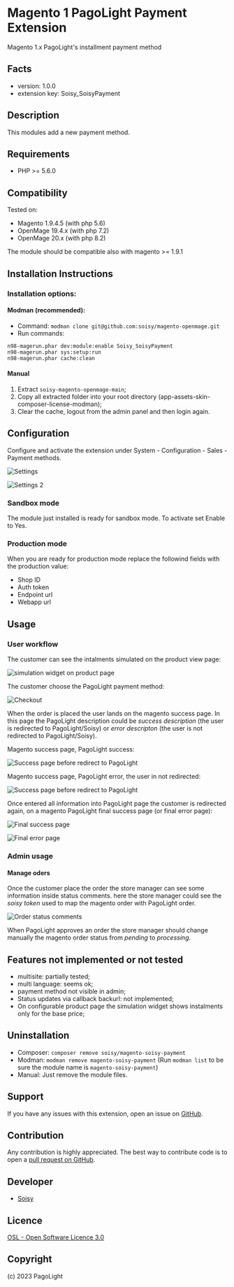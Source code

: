 Magento 1 PagoLight Payment Extension
=================================
Magento 1.x PagoLight's installment payment method

Facts
-----
- version: 1.0.0
- extension key: Soisy_SoisyPayment

Description
-----------
This modules add a new payment method.  

Requirements
------------
- PHP >= 5.6.0

Compatibility
-------------
Tested on:

- Magento  1.9.4.5 (with php 5.6)
- OpenMage 19.4.x (with php 7.2)
- OpenMage 20.x (with php 8.2)

The module should be compatible also with magento >= 1.9.1 

 Installation Instructions
-------------------------
### Installation options:

#### Modman (recommended): 
* Command: `modman clone git@github.com:soisy/magento-openmage.git`
* Run commands:

```
n98-magerun.phar dev:module:enable Soisy_SoisyPayment
n98-magerun.phar sys:setup:run
n98-magerun.phar cache:clean
``` 

#### Manual

1. Extract `soisy-magento-openmage-main`;
2. Copy all extracted folder into your root directory (app-assets-skin-composer-license-modman);
3. Clear the cache, logout from the admin panel and then login again.


Configuration
-------------
Configure and activate the extension under System - Configuration - Sales - Payment methods.

![Settings](assets/settings1.png)

![Settings 2](assets/settings2.png)

### Sandbox mode

The module just installed is ready for sandbox mode.
To activate set Enable to Yes.

### Production mode

When you are ready for production mode replace the followind fields with the production value:
* Shop ID
* Auth token
* Endpoint url
* Webapp url

Usage
--------------

### User workflow

The customer can see the intalments simulated on the product view page:

![simulation widget on product page](assets/simulation.png)

The customer choose the PagoLight payment method:

![Checkout](assets/checkout.png)

When the order is placed the user lands on the magento success page. In this page the PagoLight description could be *success description* (the user is redirected to PagoLight/Soisy) or *error descripton* (the user is not redirected to PagoLight/Soisy).

Magento success page, PagoLight success: 

![Success page before redirect to PagoLight](assets/success_before_redirect.png)

Magento success page, PagoLight error, the user in not redirected: 

![Success page before redirect to PagoLight](assets/error_before_redirect.png)



Once entered all information into PagoLight page the customer is redirected again, on a magento PagoLight final success page (or final error page):

![Final success page](assets/success.png)

![Final error page](assets/error.png)

### Admin usage

#### Manage oders

Once the customer place the order the store manager can see some information inside status comments. here the store manager could see the *soisy token* used to map the magento order with PagoLight order.  

![Order status comments](assets/order_status_comments.png)

When PagoLight approves an order the store manager should change manually the magento order status from *pending* to *processing*.

## Features not implemented or not tested

* multisite: partially tested;
* multi language: seems ok;
* payment method not visible in admin;
* Status updates via callback backurl: not implemented;
* On configurable product page the simulation widget shows instalments only for the base price;  

Uninstallation
--------------

* Composer: `composer remove soisy/magento-soisy-payment`
* Modman: `modman remove magento-soisy-payment` (Run `modman list` to be sure the module name is `magento-soisy-payment`)
* Manual: Just remove the module files.

Support
-------
If you have any issues with this extension, open an issue on [GitHub](https://github.com/soisy/Soisy_Payment/issues).

Contribution
------------
Any contribution is highly appreciated. The best way to contribute code is to open a [pull request on GitHub](https://help.github.com/articles/using-pull-requests).

Developer
---------
* [Soisy](http://www.soisy.it)

Licence
-------
[OSL - Open Software Licence 3.0](http://opensource.org/licenses/osl-3.0.php)

Copyright
---------
(c) 2023 PagoLight
